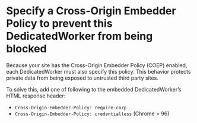 # Specify a Cross-Origin Embedder Policy to prevent this DedicatedWorker from being blocked

Because your site has the Cross-Origin Embedder Policy (COEP) enabled, each
DedicatedWorker must also specify this policy. This behavior protects private
data from being exposed to untrusted third party sites.

To solve this, add one of following to the embedded DedicatedWorker’s HTML
response header:
* `Cross-Origin-Embedder-Policy: require-corp`
* `Cross-Origin-Embedder-Policy: credentialless` (Chrome > 96)
